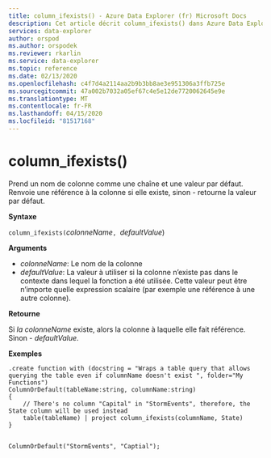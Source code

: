 ```yaml
---
title: column_ifexists() - Azure Data Explorer (fr) Microsoft Docs
description: Cet article décrit column_ifexists() dans Azure Data Explorer.
services: data-explorer
author: orspod
ms.author: orspodek
ms.reviewer: rkarlin
ms.service: data-explorer
ms.topic: reference
ms.date: 02/13/2020
ms.openlocfilehash: c4f7d4a2114aa2b9b3bb8ae3e951306a3ffb725e
ms.sourcegitcommit: 47a002b7032a05ef67c4e5e12de7720062645e9e
ms.translationtype: MT
ms.contentlocale: fr-FR
ms.lasthandoff: 04/15/2020
ms.locfileid: "81517168"
---
```

# <a name="column_ifexists"></a>column_ifexists()

Prend un nom de colonne comme une chaîne et une valeur par défaut. Renvoie une référence à la colonne si elle existe, sinon - retourne la valeur par défaut.

**Syntaxe**

`column_ifexists(`*colonneName*`, `*defaultValue*)

**Arguments**

* *colonneName*: Le nom de la colonne
* *defaultValue*: La valeur à utiliser si la colonne n’existe pas dans le contexte dans lequel la fonction a été utilisée.
                  Cette valeur peut être n’importe quelle expression scalaire (par exemple une référence à une autre colonne).

**Retourne**

Si *la colonneName* existe, alors la colonne à laquelle elle fait référence. Sinon - *defaultValue*.

**Exemples**

```kusto
.create function with (docstring = "Wraps a table query that allows querying the table even if columnName doesn't exist ", folder="My Functions")
ColumnOrDefault(tableName:string, columnName:string)
{
    // There's no column "Capital" in "StormEvents", therefore, the State column will be used instead
    table(tableName) | project column_ifexists(columnName, State)
}


ColumnOrDefault("StormEvents", "Captial");
```